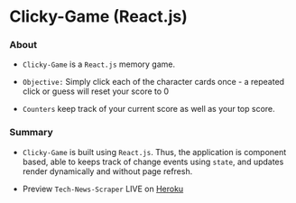 
# Clicky-Game (React.js)

### About

* `Clicky-Game` is a `React.js` memory game.

* `Objective:` Simply click each of the character cards once - a repeated click or guess will reset your score to 0

* `Counters` keep track of your current score as well as your top score.

### Summary

* `Clicky-Game` is built using `React.js`. Thus, the application is component based, able to keeps track of change events using `state`, and updates render dynamically and without page refresh.

* Preview `Tech-News-Scraper` LIVE on [Heroku](https://ancient-harbor-58732.herokuapp.com/) 



